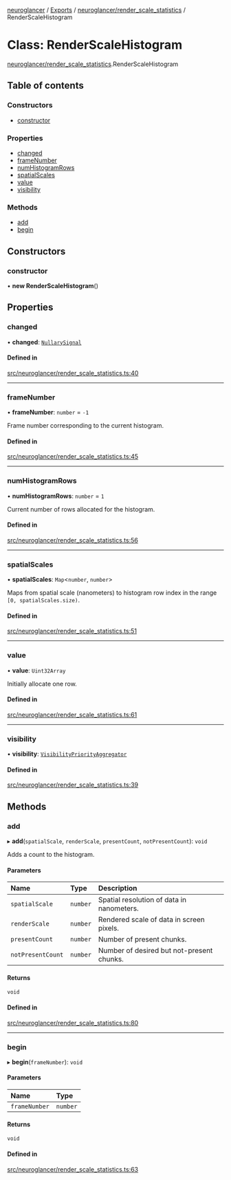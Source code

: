 [neuroglancer](../README.md) / [Exports](../modules.md) / [neuroglancer/render\_scale\_statistics](../modules/neuroglancer_render_scale_statistics.md) / RenderScaleHistogram

# Class: RenderScaleHistogram

[neuroglancer/render_scale_statistics](../modules/neuroglancer_render_scale_statistics.md).RenderScaleHistogram

## Table of contents

### Constructors

- [constructor](neuroglancer_render_scale_statistics.RenderScaleHistogram.md#constructor)

### Properties

- [changed](neuroglancer_render_scale_statistics.RenderScaleHistogram.md#changed)
- [frameNumber](neuroglancer_render_scale_statistics.RenderScaleHistogram.md#framenumber)
- [numHistogramRows](neuroglancer_render_scale_statistics.RenderScaleHistogram.md#numhistogramrows)
- [spatialScales](neuroglancer_render_scale_statistics.RenderScaleHistogram.md#spatialscales)
- [value](neuroglancer_render_scale_statistics.RenderScaleHistogram.md#value)
- [visibility](neuroglancer_render_scale_statistics.RenderScaleHistogram.md#visibility)

### Methods

- [add](neuroglancer_render_scale_statistics.RenderScaleHistogram.md#add)
- [begin](neuroglancer_render_scale_statistics.RenderScaleHistogram.md#begin)

## Constructors

### constructor

• **new RenderScaleHistogram**()

## Properties

### changed

• **changed**: [`NullarySignal`](neuroglancer_util_signal.NullarySignal.md)

#### Defined in

[src/neuroglancer/render_scale_statistics.ts:40](https://github.com/ActiveBrainAtlas2/neuroglancer/blob/91617476/src/neuroglancer/render_scale_statistics.ts#L40)

___

### frameNumber

• **frameNumber**: `number` = `-1`

Frame number corresponding to the current histogram.

#### Defined in

[src/neuroglancer/render_scale_statistics.ts:45](https://github.com/ActiveBrainAtlas2/neuroglancer/blob/91617476/src/neuroglancer/render_scale_statistics.ts#L45)

___

### numHistogramRows

• **numHistogramRows**: `number` = `1`

Current number of rows allocated for the histogram.

#### Defined in

[src/neuroglancer/render_scale_statistics.ts:56](https://github.com/ActiveBrainAtlas2/neuroglancer/blob/91617476/src/neuroglancer/render_scale_statistics.ts#L56)

___

### spatialScales

• **spatialScales**: `Map`<`number`, `number`\>

Maps from spatial scale (nanometers) to histogram row index in the range
`[0, spatialScales.size)`.

#### Defined in

[src/neuroglancer/render_scale_statistics.ts:51](https://github.com/ActiveBrainAtlas2/neuroglancer/blob/91617476/src/neuroglancer/render_scale_statistics.ts#L51)

___

### value

• **value**: `Uint32Array`

Initially allocate one row.

#### Defined in

[src/neuroglancer/render_scale_statistics.ts:61](https://github.com/ActiveBrainAtlas2/neuroglancer/blob/91617476/src/neuroglancer/render_scale_statistics.ts#L61)

___

### visibility

• **visibility**: [`VisibilityPriorityAggregator`](neuroglancer_visibility_priority_frontend.VisibilityPriorityAggregator.md)

#### Defined in

[src/neuroglancer/render_scale_statistics.ts:39](https://github.com/ActiveBrainAtlas2/neuroglancer/blob/91617476/src/neuroglancer/render_scale_statistics.ts#L39)

## Methods

### add

▸ **add**(`spatialScale`, `renderScale`, `presentCount`, `notPresentCount`): `void`

Adds a count to the histogram.

#### Parameters

| Name | Type | Description |
| :------ | :------ | :------ |
| `spatialScale` | `number` | Spatial resolution of data in nanometers. |
| `renderScale` | `number` | Rendered scale of data in screen pixels. |
| `presentCount` | `number` | Number of present chunks. |
| `notPresentCount` | `number` | Number of desired but not-present chunks. |

#### Returns

`void`

#### Defined in

[src/neuroglancer/render_scale_statistics.ts:80](https://github.com/ActiveBrainAtlas2/neuroglancer/blob/91617476/src/neuroglancer/render_scale_statistics.ts#L80)

___

### begin

▸ **begin**(`frameNumber`): `void`

#### Parameters

| Name | Type |
| :------ | :------ |
| `frameNumber` | `number` |

#### Returns

`void`

#### Defined in

[src/neuroglancer/render_scale_statistics.ts:63](https://github.com/ActiveBrainAtlas2/neuroglancer/blob/91617476/src/neuroglancer/render_scale_statistics.ts#L63)
